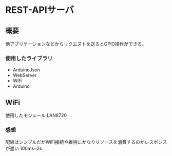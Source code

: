 REST-APIサーバ
===========

概要
--

他アプリケーションなどからリクエストを送るとGPIO操作ができる。

### 使用したライブラリ

* ArduinoJson
* WebServer
* WiFi
* Arduino

WiFi
--------

使用したモジュール:LAN8720

### 感想

配線はシンプルだがWiFi接続や維持にかなりリソースを消費するのかレスポンスが遅い 100ms~2s
